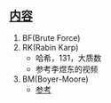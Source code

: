 ## [内容](https://blog.csdn.net/weixin_45616285/article/details/128242976)              

1. BF(Brute Force)     
2. RK(Rabin Karp)       
   + 哈希，131，大质数        
   + 参考李煜东的视频     
3. BM(Boyer-Moore)        
   + [参考](https://segmentfault.com/a/1190000022490177)        
